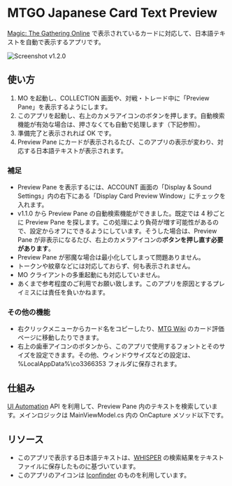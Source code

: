 # MTGO Japanese Card Text Preview
[Magic: The Gathering Online](http://www.mtgo.com) で表示されているカードに対応して、日本語テキストを自動で表示するアプリです。

![Screenshot v1.2.0](https://cloud.githubusercontent.com/assets/22735830/19632786/101c571a-99e5-11e6-911b-2e4f5db34240.png)

## 使い方
1. MO を起動し、COLLECTION 画面や、対戦・トレード中に「Preview Pane」を表示するようにします。
2. このアプリを起動し、右上のカメラアイコンのボタンを押します。自動検索機能が有効な場合は、押さなくても自動で処理します（下記参照）。
3. 準備完了と表示されれば OK です。
4. Preview Pane にカードが表示されるたび、このアプリの表示が変わり、対応する日本語テキストが表示されます。

### 補足
* Preview Pane を表示するには、ACCOUNT 画面の「Display & Sound Settings」内の右下にある「Display Card Preview Window」にチェックを入れます。
* v1.1.0 から Preview Pane の自動検索機能ができました。既定では 4 秒ごとに Preview Pane を探します。この処理により負荷が増す可能性があるので、設定からオフにできるようにしています。そうした場合は、Preview Pane が非表示になるたび、右上のカメラアイコンの**ボタンを押し直す必要があります**。
* Preview Pane が邪魔な場合は最小化してしまって問題ありません。
* トークンや紋章などには対応しておらず、何も表示されません。
* MO クライアントの多重起動にも対応していません。
* あくまで参考程度のご利用でお願い致します。このアプリを原因とするプレイミスには責任を負いかねます。

### その他の機能
* 右クリックメニューからカード名をコピーしたり、[MTG Wiki](http://mtgwiki.com/) のカード評価ページに移動したりできます。
* 右上の歯車アイコンのボタンから、このアプリで使用するフォントとそのサイズを設定できます。その他、ウィンドウサイズなどの設定は、%LocalAppData%\co3366353 フォルダに保存されます。

## 仕組み
[UI Automation](https://msdn.microsoft.com/ja-jp/library/ms753388.aspx) API を利用して、Preview Pane 内のテキストを検索しています。メインロジックは MainViewModel.cs 内の OnCapture メソッド以下です。

## リソース
* このアプリで表示する日本語テキストは、[WHISPER](http://whisper.wisdom-guild.net/) の検索結果をテキストファイルに保存したものに基づいています。
* このアプリのアイコンは [Iconfinder](https://www.iconfinder.com/icons/6000/book_dictionary_learn_school_translate_icon#size=128) のものを利用しています。
